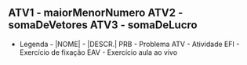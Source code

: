 ATV1           -               maiorMenorNumero
ATV2           -               somaDeVetores
ATV3           -               somaDeLucro
-------------------------------------------------------------------------------
-	Legenda		-
|NOME|		-		|DESCR.|
PRB<x>		-		Problema
ATV<x>		-		Atividade
EFI<x>		-		Exercício de fixação
EAV<x>		-		Exercício aula ao vivo
